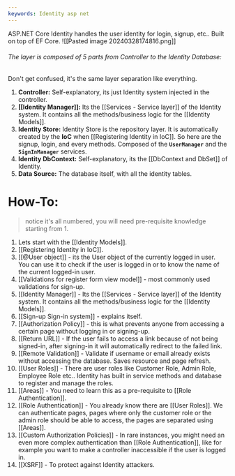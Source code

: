 ```yaml
---
keywords: Identity asp net
---
```

ASP.NET Core Identity handles the user identity for login, signup, etc.. Built on top of EF Core.
![[Pasted image 20240328174816.png]]
###### The layer is composed of 5 parts from Controller to the Identity Database:
Don't get confused, it's the same layer separation like everything.
1. **Controller:** Self-explanatory, its just Identity system injected in the controller.
2. **[[Identity Manager]]:**  Its the [[Services - Service layer]] of the Identity system. It contains all the methods/business logic for the [[Identity Models]].
3. **Identity Store:** Identity Store is the repository layer. It is automatically created by the **IoC** when [[Registering Identity in IoC]]. So here are the signup, login, and every methods. Composed of the **`UserManager`** and the **`SignInManager`** services.
4. **Identity DbContext:** Self-explanatory, its the [[DbContext and DbSet]] of Identity.
5. **Data Source:** The database itself, with all the identity tables.
# How-To:
>notice it's all numbered, you will need pre-requisite knowledge starting from 1.
1. Lets start with the [[Identity Models]].
2. [[Registering Identity in IoC]].
3. [[@User object]] - its the User object of the currently logged in user. You can use it to check if the user is logged in or to know the name of the current logged-in user.
4. [[Validations for register form view model]] - most commonly used validations for sign-up.
5. [[Identity Manager]] - Its the [[Services - Service layer]] of the Identity system. It contains all the methods/business logic for the [[Identity Models]].
6. [[Sign-up Sign-in system]] - explains itself.
7. [[Authorization Policy]] - this is what prevents anyone from accessing a certain page without logging in or signing-up.
7. [[Return URL]] - If the user fails to access a link because of not being signed-in, after signing-in it will automatically redirect to the failed link.
8. [[Remote Validation]] - Validate if username or email already exists without accessing the database. Saves resource and page refresh.
9. [[User Roles]] - There are user roles like Customer Role, Admin Role, Employee Role etc.. Identity has built in service methods and database to register and manage the roles.
10. [[Areas]] -  You need to learn this as a pre-requisite to [[Role Authentication]]. 
11. [[Role Authentication]] - You already know there are [[User Roles]]. We can authenticate pages, pages where only the customer role or the admin role should be able to access, the pages are separated using [[Areas]].
12. [[Custom Authorization Policies]] - In rare instances, you might need an even more complex authentication than [[Role Authentication]], like for example you want to make a controller inaccessible if the user is logged in.
13. [[XSRF]] - To protect against Identity attackers.